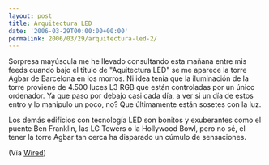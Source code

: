 ```yaml
---
layout: post
title: Arquitectura LED
date: '2006-03-29T00:00:00+00:00'
permalink: 2006/03/29/arquitectura-led-2/
---
```

Sorpresa may&uacute;scula me he llevado consultando esta ma&ntilde;ana entre mis feeds cuando bajo el t&iacute;tulo de "Aquitectura LED" se me aparece la torre Agbar de Barcelona en los morros. Ni idea ten&iacute;a que la iluminaci&oacute;n de la torre proviene de 4.500 luces L3 RGB que est&aacute;n controladas por un &uacute;nico ordenador. Ya que paso por debajo casi cada d&iacute;a, a ver si un d&iacute;a de estos entro y lo manipulo un poco, no? Que &uacute;ltimamente est&aacute;n sosetes con la luz.

Los dem&aacute;s edificios con tecnolog&iacute;a LED son bonitos y exuberantes como el puente Ben Franklin, las LG Towers o la Hollywood Bowl, pero no s&eacute;, el tener la torre Agbar tan cerca ha disparado un c&uacute;mulo de sensaciones.

(V&iacute;a <a href="http://blog.wired.com/ledarchitecture/index.album?i=0&amp;s=">Wired</a>)
